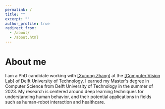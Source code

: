 ```yaml
---
permalink: /
title: ""
excerpt: ""
author_profile: true
redirect_from: 
  - /about/
  - /about.html
---
```


About me
=====
I am a PhD candidate working with [[Xucong Zhang]](https://www.ccmitss.com/zhang) at the [[Computer Vision Lab]](https://www.tudelft.nl/ewi/over-de-faculteit/afdelingen/intelligent-systems/pattern-recognition-bioinformatics/computer-vision-lab/) of Delft University of Technology. I earned my Master's degree in Computer Science from Delft University of Technology in the summer of 2023. My research is centered around deep learning techniques for understanding human behavior, and their potential applications in fields such as human-robot interaction and healthcare.
